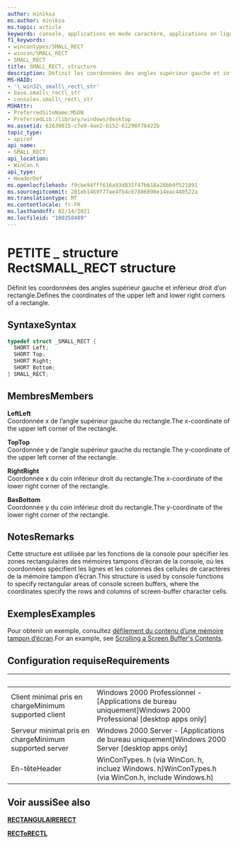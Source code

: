 ```yaml
---
author: miniksa
ms.author: miniksa
ms.topic: article
keywords: console, applications en mode caractère, applications en ligne de commande, applications de terminal, API console
f1_keywords:
- wincontypes/SMALL_RECT
- wincon/SMALL_RECT
- SMALL_RECT
title: SMALL_RECT, structure
description: Définit les coordonnées des angles supérieur gauche et inférieur droit d’un rectangle.
MS-HAID:
- '\_win32\_small\_rect\_str'
- base.small\_rect\_str
- consoles.small\_rect\_str
MSHAttr:
- PreferredSiteName:MSDN
- PreferredLib:/library/windows/desktop
ms.assetid: 62639815-c7e9-4ae2-b152-61290f78422b
topic_type:
- apiref
api_name:
- SMALL_RECT
api_location:
- WinCon.h
api_type:
- HeaderDef
ms.openlocfilehash: f9cbe94fff616a93d835f47b618a28bb9f521891
ms.sourcegitcommit: 281eb1469f77ae4fb4c67806898e14eac440522a
ms.translationtype: MT
ms.contentlocale: fr-FR
ms.lasthandoff: 02/14/2021
ms.locfileid: "100358489"
---
```

# <a name="small_rect-structure"></a><span data-ttu-id="7cfc7-104">PETITE \_ structure Rect</span><span class="sxs-lookup"><span data-stu-id="7cfc7-104">SMALL\_RECT structure</span></span>

<span data-ttu-id="7cfc7-105">Définit les coordonnées des angles supérieur gauche et inférieur droit d’un rectangle.</span><span class="sxs-lookup"><span data-stu-id="7cfc7-105">Defines the coordinates of the upper left and lower right corners of a rectangle.</span></span>

## <a name="syntax"></a><span data-ttu-id="7cfc7-106">Syntaxe</span><span class="sxs-lookup"><span data-stu-id="7cfc7-106">Syntax</span></span>

```C
typedef struct _SMALL_RECT {
  SHORT Left;
  SHORT Top;
  SHORT Right;
  SHORT Bottom;
} SMALL_RECT;
```

## <a name="members"></a><span data-ttu-id="7cfc7-107">Membres</span><span class="sxs-lookup"><span data-stu-id="7cfc7-107">Members</span></span>

<span data-ttu-id="7cfc7-108">**Left**</span><span class="sxs-lookup"><span data-stu-id="7cfc7-108">**Left**</span></span>  
<span data-ttu-id="7cfc7-109">Coordonnée x de l’angle supérieur gauche du rectangle.</span><span class="sxs-lookup"><span data-stu-id="7cfc7-109">The x-coordinate of the upper left corner of the rectangle.</span></span>

<span data-ttu-id="7cfc7-110">**Top**</span><span class="sxs-lookup"><span data-stu-id="7cfc7-110">**Top**</span></span>  
<span data-ttu-id="7cfc7-111">Coordonnée y de l’angle supérieur gauche du rectangle.</span><span class="sxs-lookup"><span data-stu-id="7cfc7-111">The y-coordinate of the upper left corner of the rectangle.</span></span>

<span data-ttu-id="7cfc7-112">**Right**</span><span class="sxs-lookup"><span data-stu-id="7cfc7-112">**Right**</span></span>  
<span data-ttu-id="7cfc7-113">Coordonnée x du coin inférieur droit du rectangle.</span><span class="sxs-lookup"><span data-stu-id="7cfc7-113">The x-coordinate of the lower right corner of the rectangle.</span></span>

<span data-ttu-id="7cfc7-114">**Bas**</span><span class="sxs-lookup"><span data-stu-id="7cfc7-114">**Bottom**</span></span>  
<span data-ttu-id="7cfc7-115">Coordonnée y du coin inférieur droit du rectangle.</span><span class="sxs-lookup"><span data-stu-id="7cfc7-115">The y-coordinate of the lower right corner of the rectangle.</span></span>

## <a name="remarks"></a><span data-ttu-id="7cfc7-116">Notes</span><span class="sxs-lookup"><span data-stu-id="7cfc7-116">Remarks</span></span>

<span data-ttu-id="7cfc7-117">Cette structure est utilisée par les fonctions de la console pour spécifier les zones rectangulaires des mémoires tampons d’écran de la console, où les coordonnées spécifient les lignes et les colonnes des cellules de caractères de la mémoire tampon d’écran.</span><span class="sxs-lookup"><span data-stu-id="7cfc7-117">This structure is used by console functions to specify rectangular areas of console screen buffers, where the coordinates specify the rows and columns of screen-buffer character cells.</span></span>

## <a name="examples"></a><span data-ttu-id="7cfc7-118">Exemples</span><span class="sxs-lookup"><span data-stu-id="7cfc7-118">Examples</span></span>

<span data-ttu-id="7cfc7-119">Pour obtenir un exemple, consultez [défilement du contenu d’une mémoire tampon d’écran](scrolling-a-screen-buffer-s-contents.md).</span><span class="sxs-lookup"><span data-stu-id="7cfc7-119">For an example, see [Scrolling a Screen Buffer's Contents](scrolling-a-screen-buffer-s-contents.md).</span></span>

## <a name="requirements"></a><span data-ttu-id="7cfc7-120">Configuration requise</span><span class="sxs-lookup"><span data-stu-id="7cfc7-120">Requirements</span></span>

| &nbsp; | &nbsp; |
|-|-|
| <span data-ttu-id="7cfc7-121">Client minimal pris en charge</span><span class="sxs-lookup"><span data-stu-id="7cfc7-121">Minimum supported client</span></span> | <span data-ttu-id="7cfc7-122">Windows 2000 Professionnel - \[Applications de bureau uniquement\]</span><span class="sxs-lookup"><span data-stu-id="7cfc7-122">Windows 2000 Professional \[desktop apps only\]</span></span> |
| <span data-ttu-id="7cfc7-123">Serveur minimal pris en charge</span><span class="sxs-lookup"><span data-stu-id="7cfc7-123">Minimum supported server</span></span> | <span data-ttu-id="7cfc7-124">Windows 2000 Server - \[Applications de bureau uniquement\]</span><span class="sxs-lookup"><span data-stu-id="7cfc7-124">Windows 2000 Server \[desktop apps only\]</span></span> |
| <span data-ttu-id="7cfc7-125">En-tête</span><span class="sxs-lookup"><span data-stu-id="7cfc7-125">Header</span></span> | <span data-ttu-id="7cfc7-126">WinConTypes. h (via WinCon. h, incluez Windows. h)</span><span class="sxs-lookup"><span data-stu-id="7cfc7-126">WinConTypes.h (via WinCon.h, include Windows.h)</span></span> |

## <a name="see-also"></a><span data-ttu-id="7cfc7-127">Voir aussi</span><span class="sxs-lookup"><span data-stu-id="7cfc7-127">See also</span></span>

<span data-ttu-id="7cfc7-128">[**RECTANGULAIRE**](/previous-versions//dd162897(v=vs.85))</span><span class="sxs-lookup"><span data-stu-id="7cfc7-128">[**RECT**](/previous-versions//dd162897(v=vs.85))</span></span>

<span data-ttu-id="7cfc7-129">[**RECTo**](/previous-versions//dd162907(v=vs.85))</span><span class="sxs-lookup"><span data-stu-id="7cfc7-129">[**RECTL**](/previous-versions//dd162907(v=vs.85))</span></span>